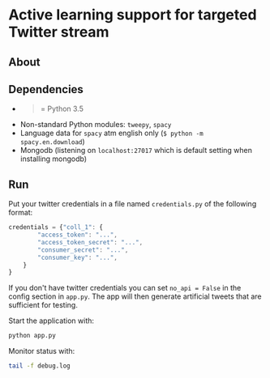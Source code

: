 # Active learning support for targeted Twitter stream


## About

## Dependencies

* >= Python 3.5
* Non-standard Python modules: `tweepy`, `spacy`
* Language data for `spacy` atm english only (`$ python -m spacy.en.download`)
* Mongodb (listening on `localhost:27017` which is default setting when
    installing mongodb)

## Run

Put your twitter credentials in a file named `credentials.py` of the 
following format:
```javascript
credentials = {"coll_1": {
        "access_token": "...",
        "access_token_secret": "...",
        "consumer_secret": "...",
        "consumer_key": "...",
    }
}
```

If you don't have twitter credentials you can set `no_api = False` in the config
section in `app.py`. The app will then generate artificial tweets that are
sufficient for testing.


Start the application with:
```bash
python app.py
```

Monitor status with:
```bash
tail -f debug.log
```
